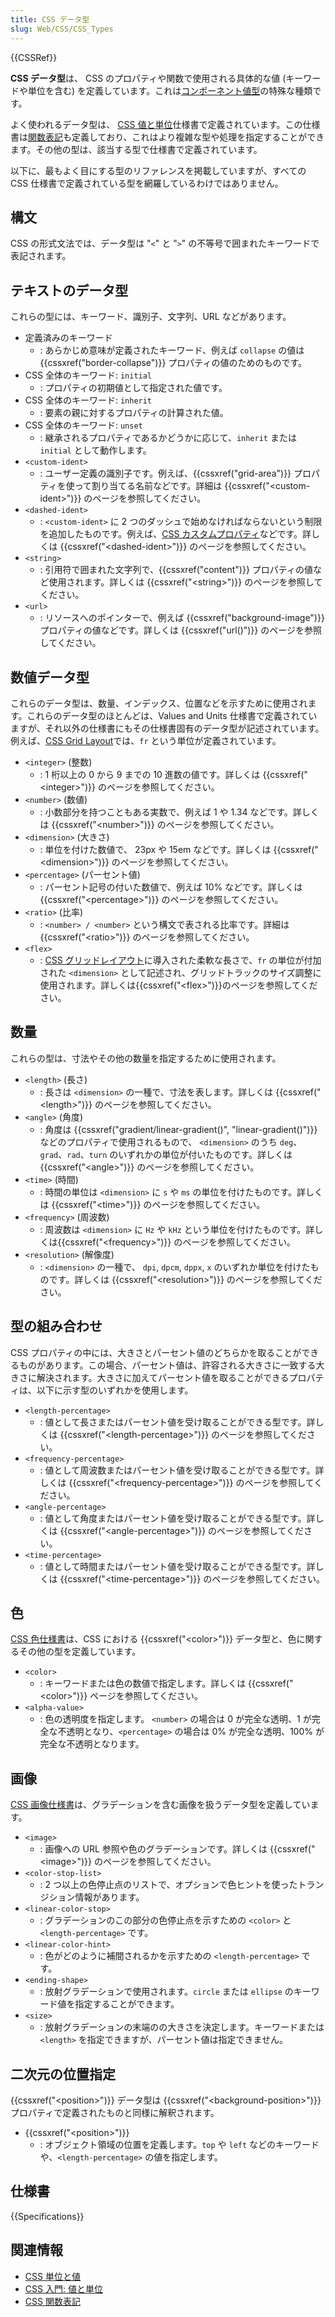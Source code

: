 ```yaml
---
title: CSS データ型
slug: Web/CSS/CSS_Types
---
```


{{CSSRef}}

**CSS データ型**は、 CSS のプロパティや関数で使用される具体的な値 (キーワードや単位を含む) を定義しています。これは[コンポーネント値型](https://www.w3.org/TR/css3-values/#component-types)の特殊な種類です。

よく使われるデータ型は、 [CSS 値と単位](/ja/docs/Web/CSS/CSS_Values_and_Units)仕様書で定義されています。この仕様書は[関数表記](/ja/docs/Web/CSS/CSS_Functions)も定義しており、これはより複雑な型や処理を指定することができます。その他の型は、該当する型で仕様書で定義されています。

以下に、最もよく目にする型のリファレンスを掲載していますが、すべての CSS 仕様書で定義されている型を網羅しているわけではありません。

## 構文

CSS の形式文法では、データ型は "`<`" と "`>`" の不等号で囲まれたキーワードで表記されます。

## テキストのデータ型

これらの型には、キーワード、識別子、文字列、URL などがあります。

- 定義済みのキーワード
  - : あらかじめ意味が定義されたキーワード、例えば `collapse` の値は {{cssxref("border-collapse")}} プロパティの値のためのものです。
- CSS 全体のキーワード: `initial`
  - : プロパティの初期値として指定された値です。
- CSS 全体のキーワード: `inherit`
  - : 要素の親に対するプロパティの計算された値。
- CSS 全体のキーワード: `unset`
  - : 継承されるプロパティであるかどうかに応じて、`inherit` または `initial` として動作します。
- `<custom-ident>`
  - : ユーザー定義の識別子です。例えば、{{cssxref("grid-area")}} プロパティを使って割り当てる名前などです。詳細は {{cssxref("&lt;custom-ident&gt;")}} のページを参照してください。
- `<dashed-ident>`
  - : `<custom-ident>` に 2 つのダッシュで始めなければならないという制限を追加したものです。例えば、[CSS カスタムプロパティ](/ja/docs/Web/CSS/Using_CSS_custom_properties)などです。詳しくは {{cssxref("&lt;dashed-ident&gt;")}} のページを参照してください。
- `<string>`
  - : 引用符で囲まれた文字列で、{{cssxref("content")}} プロパティの値など使用されます。詳しくは {{cssxref("&lt;string&gt;")}} のページを参照してください。
- `<url>`
  - : リソースへのポインターで、例えば {{cssxref("background-image")}} プロパティの値などです。詳しくは {{cssxref("url()")}} のページを参照してください。

## 数値データ型

これらのデータ型は、数量、インデックス、位置などを示すために使用されます。これらのデータ型のほとんどは、Values and Units 仕様書で定義されていますが、それ以外の仕様書にもその仕様書固有のデータ型が記述されています。例えば、[CSS Grid Layout](https://www.w3.org/TR/css-grid-1/#fr-unit)では、`fr` という単位が定義されています。

- `<integer>` (整数)
  - : 1 桁以上の 0 から 9 までの 10 進数の値です。詳しくは {{cssxref("&lt;integer&gt;")}} のページを参照してください。
- `<number>` (数値)
  - : 小数部分を持つこともある実数で、例えば 1 や 1.34 などです。詳しくは {{cssxref("&lt;number&gt;")}} のページを参照してください。
- `<dimension>` (大きさ)
  - : 単位を付けた数値で、 23px や 15em などです。詳しくは {{cssxref("&lt;dimension&gt;")}} のページを参照してください。
- `<percentage>` (パーセント値)
  - : パーセント記号の付いた数値で、例えば 10% などです。詳しくは {{cssxref("&lt;percentage&gt;")}} のページを参照してください。
- `<ratio>` (比率)
  - : `<number> / <number>` という構文で表される比率です。詳細は {{cssxref("&lt;ratio&gt;")}} のページを参照してください。
- `<flex>`
  - : [CSS グリッドレイアウト](/ja/docs/Web/CSS/CSS_grid_layout)に導入された柔軟な長さで、`fr` の単位が付加された `<dimension>` として記述され、グリッドトラックのサイズ調整に使用されます。詳しくは{{cssxref("&lt;flex&gt;")}}のページを参照してください。

## 数量

これらの型は、寸法やその他の数量を指定するために使用されます。

- `<length>` (長さ)
  - : 長さは `<dimension>` の一種で、寸法を表します。詳しくは {{cssxref("&lt;length&gt;")}} のページを参照してください。
- `<angle>` (角度)
  - : 角度は {{cssxref("gradient/linear-gradient()", "linear-gradient()")}} などのプロパティで使用されるもので、 `<dimension>` のうち `deg`、`grad`、`rad`、`turn` のいずれかの単位が付いたものです。詳しくは {{cssxref("&lt;angle&gt;")}} のページを参照してください。
- `<time>` (時間)
  - : 時間の単位は `<dimension>` に `s` や `ms` の単位を付けたものです。詳しくは {{cssxref("&lt;time&gt;")}} のページを参照してください。
- `<frequency>` (周波数)
  - : 周波数は `<dimension>` に `Hz` や `kHz` という単位を付けたものです。詳しくは{{cssxref("&lt;frequency&gt;")}} のページを参照してください。
- `<resolution>` (解像度)
  - : `<dimension>` の一種で、 `dpi`, `dpcm`, `dppx`, `x` のいずれか単位を付けたものです。詳しくは {{cssxref("&lt;resolution&gt;")}} のページを参照してください。

## 型の組み合わせ

CSS プロパティの中には、大きさとパーセント値のどちらかを取ることができるものがあります。この場合、パーセント値は、許容される大きさに一致する大きさに解決されます。大きさに加えてパーセント値を取ることができるプロパティは、以下に示す型のいずれかを使用します。

- `<length-percentage>`
  - : 値として長さまたはパーセント値を受け取ることができる型です。詳しくは {{cssxref("&lt;length-percentage&gt;")}} のページを参照してください。
- `<frequency-percentage>`
  - : 値として周波数またはパーセント値を受け取ることができる型です。詳しくは {{cssxref("&lt;frequency-percentage&gt;")}} のページを参照してください。
- `<angle-percentage>`
  - : 値として角度またはパーセント値を受け取ることができる型です。詳しくは {{cssxref("&lt;angle-percentage&gt;")}} のページを参照してください。
- `<time-percentage>`
  - : 値として時間またはパーセント値を受け取ることができる型です。詳しくは {{cssxref("&lt;time-percentage&gt;")}} のページを参照してください。

## 色

[CSS 色仕様書](https://www.w3.org/TR/css-color-3/)は、CSS における {{cssxref("&lt;color&gt;")}} データ型と、色に関するその他の型を定義しています。

- `<color>`
  - : キーワードまたは色の数値で指定します。詳しくは {{cssxref("&lt;color&gt;")}} ページを参照してください。
- `<alpha-value>`
  - : 色の透明度を指定します。 `<number>` の場合は 0 が完全な透明、1 が完全な不透明となり、`<percentage>` の場合は 0% が完全な透明、100% が完全な不透明となります。

## 画像

[CSS 画像仕様書](https://www.w3.org/TR/css-images-3/)は、グラデーションを含む画像を扱うデータ型を定義しています。

- `<image>`
  - : 画像への URL 参照や色のグラデーションです。詳しくは {{cssxref("&lt;image&gt;")}} のページを参照してください。
- `<color-stop-list>`
  - : 2 つ以上の色停止点のリストで、オプションで色ヒントを使ったトランジション情報があります。
- `<linear-color-stop>`
  - : グラデーションのこの部分の色停止点を示すための `<color>` と `<length-percentage>` です。
- `<linear-color-hint>`
  - : 色がどのように補間されるかを示すための `<length-percentage>` です。
- `<ending-shape>`
  - : 放射グラデーションで使用されます。`circle` または `ellipse` のキーワード値を指定することができます。
- `<size>`
  - : 放射グラデーションの末端のの大きさを決定します。キーワードまたは `<length>` を指定できますが、パーセント値は指定できません。

## 二次元の位置指定

{{cssxref("&lt;position&gt;")}} データ型は {{cssxref("&lt;background-position&gt;")}} プロパティで定義されたものと同様に解釈されます。

- {{cssxref("&lt;position&gt;")}}
  - : オブジェクト領域の位置を定義します。`top` や `left` などのキーワードや、`<length-percentage>` の値を指定します。

## 仕様書

{{Specifications}}

## 関連情報

- [CSS 単位と値](/ja/docs/Web/CSS/CSS_Values_and_Units)
- [CSS 入門: 値と単位](/ja/docs/Learn/CSS/Building_blocks/Values_and_units)
- [CSS 関数表記](/ja/docs/Web/CSS/CSS_Functions)
